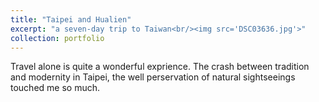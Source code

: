 ```yaml
---
title: "Taipei and Hualien"
excerpt: "a seven-day trip to Taiwan<br/><img src='DSC03636.jpg'>"
collection: portfolio
---
```


Travel alone is quite a wonderful exprience. The crash between tradition and modernity in Taipei, the well perservation of natural sightseeings touched me so much.

<!-- ![Taipei'Street](/images/DSC03373.jpg)

![Taipei'Street](/images/DSC03420.jpg)

![Taipei'Street](/image/DSC03479)

![Taipei'Street](/images/DSC03517.jpg)

![Taipei'Street](/images/DSC03524.jpg)

![Hualien](/images/DSC03543.jpg) -->
